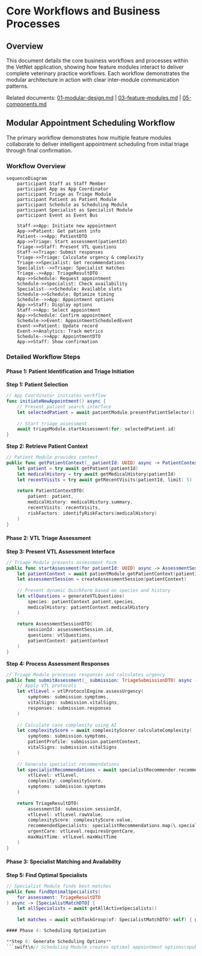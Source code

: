 # Core Workflows and Business Processes

## Overview

This document details the core business workflows and processes within the VetNet application, showing how feature modules interact to deliver complete veterinary practice workflows. Each workflow demonstrates the modular architecture in action with clear inter-module communication patterns.

Related documents: [01-modular-design.md](01-modular-design.md) | [03-feature-modules.md](03-feature-modules.md) | [05-components.md](05-components.md)

## Modular Appointment Scheduling Workflow

The primary workflow demonstrates how multiple feature modules collaborate to deliver intelligent appointment scheduling from initial triage through final confirmation.

### Workflow Overview

```mermaid
sequenceDiagram
    participant Staff as Staff Member
    participant App as App Coordinator
    participant Triage as Triage Module
    participant Patient as Patient Module
    participant Schedule as Scheduling Module
    participant Specialist as Specialist Module
    participant Event as Event Bus
    
    Staff->>App: Initiate new appointment
    App->>Patient: Get patient info
    Patient-->>App: PatientDTO
    App->>Triage: Start assessment(patientId)
    Triage->>Staff: Present VTL questions
    Staff->>Triage: Submit responses
    Triage->>Triage: Calculate urgency & complexity
    Triage->>Specialist: Get recommendations
    Specialist-->>Triage: Specialist matches
    Triage-->>App: TriageResultDTO
    App->>Schedule: Request appointment
    Schedule->>Specialist: Check availability
    Specialist-->>Schedule: Available slots
    Schedule->>Schedule: Optimize timing
    Schedule-->>App: Appointment options
    App->>Staff: Display options
    Staff->>App: Select appointment
    App->>Schedule: Confirm appointment
    Schedule->>Event: AppointmentScheduledEvent
    Event->>Patient: Update record
    Event->>Analytics: Track metrics
    Schedule-->>App: AppointmentDTO
    App->>Staff: Show confirmation
```

### Detailed Workflow Steps

#### Phase 1: Patient Identification and Triage Initiation

**Step 1: Patient Selection**
```swift
// App Coordinator initiates workflow
func initiateNewAppointment() async {
    // Present patient search interface
    let selectedPatient = await patientModule.presentPatientSelector()
    
    // Start triage assessment
    await triageModule.startAssessment(for: selectedPatient.id)
}
```

**Step 2: Retrieve Patient Context**
```swift
// Patient Module provides context
public func getPatientContext(_ patientId: UUID) async -> PatientContextDTO {
    let patient = try await getPatient(patientId)
    let medicalHistory = try await getMedicalHistory(patientId)
    let recentVisits = try await getRecentVisits(patientId, limit: 5)
    
    return PatientContextDTO(
        patient: patient,
        medicalHistory: medicalHistory.summary,
        recentVisits: recentVisits,
        riskFactors: identifyRiskFactors(medicalHistory)
    )
}
```

#### Phase 2: VTL Triage Assessment

**Step 3: Present VTL Assessment Interface**
```swift
// Triage Module presents assessment form
public func startAssessment(for patientId: UUID) async -> AssessmentSessionDTO {
    let patientContext = await patientModule.getPatientContext(patientId)
    let assessmentSession = createAssessmentSession(patientContext)
    
    // Present dynamic QuickForm based on species and history
    let vtlQuestions = generateVTLQuestions(
        species: patientContext.patient.species,
        medicalHistory: patientContext.medicalHistory
    )
    
    return AssessmentSessionDTO(
        sessionId: assessmentSession.id,
        questions: vtlQuestions,
        patientContext: patientContext
    )
}
```

**Step 4: Process Assessment Responses**
```swift
// Triage Module processes responses and calculates urgency
public func submitAssessment(_ submission: TriageSubmissionDTO) async -> TriageResultDTO {
    // Apply VTL protocols
    let vtlLevel = vtlProtocolEngine.assessUrgency(
        symptoms: submission.symptoms,
        vitalSigns: submission.vitalSigns,
        responses: submission.responses
    )
    
    // Calculate case complexity using AI
    let complexityScore = await complexityScorer.calculateComplexity(
        symptoms: submission.symptoms,
        patientProfile: submission.patientContext,
        vitalSigns: submission.vitalSigns
    )
    
    // Generate specialist recommendations
    let specialistRecommendations = await specialistRecommender.recommend(
        vtlLevel: vtlLevel,
        complexity: complexityScore,
        symptoms: submission.symptoms
    )
    
    return TriageResultDTO(
        assessmentId: submission.sessionId,
        vtlLevel: vtlLevel.rawValue,
        complexityScore: complexityScore.value,
        recommendedSpecialists: specialistRecommendations.map(\.specialistId),
        urgentCare: vtlLevel.requiresUrgentCare,
        maxWaitTime: vtlLevel.maxWaitTime
    )
}
```

#### Phase 3: Specialist Matching and Availability

**Step 5: Find Optimal Specialists**
```swift
// Specialist Module finds best matches
public func findOptimalSpecialists(
    for assessment: TriageResultDTO
) async -> [SpecialistMatchDTO] {
    let allSpecialists = await getAllActiveSpecialists()
    
    let matches = await withTaskGroup(of: SpecialistMatchDTO?.self) { group in\n        for specialist in allSpecialists {\n            group.addTask {\n                await self.evaluateSpecialistMatch(specialist, assessment: assessment)\n            }\n        }\n        \n        var results: [SpecialistMatchDTO] = []\n        for await match in group {\n            if let match = match {\n                results.append(match)\n            }\n        }\n        return results.sorted { $0.matchScore > $1.matchScore }\n    }\n    \n    return Array(matches.prefix(5)) // Top 5 matches\n}\n\nprivate func evaluateSpecialistMatch(\n    _ specialist: Specialist,\n    assessment: TriageResultDTO\n) async -> SpecialistMatchDTO? {\n    // Check expertise alignment\n    let expertiseScore = calculateExpertiseMatch(specialist, assessment)\n    guard expertiseScore > 0.6 else { return nil }\n    \n    // Check availability\n    let availability = await getSpecialistAvailability(specialist.id)\n    guard !availability.isEmpty else { return nil }\n    \n    // Check workload balance\n    let workloadScore = calculateWorkloadScore(specialist)\n    \n    let overallScore = (expertiseScore * 0.5) + (workloadScore * 0.3) + (availability.count * 0.2)\n    \n    return SpecialistMatchDTO(\n        specialistId: specialist.id,\n        matchScore: overallScore,\n        expertiseAlignment: expertiseScore,\n        availableSlots: availability,\n        estimatedWaitTime: calculateEstimatedWaitTime(specialist)\n    )\n}\n```

#### Phase 4: Scheduling Optimization

**Step 6: Generate Scheduling Options**
```swift\n// Scheduling Module creates optimal appointment options\npublic func generateSchedulingOptions(\n    _ request: SchedulingRequestDTO\n) async -> SchedulingOptionsDTO {\n    let specialists = request.preferredSpecialists\n    let urgencyLevel = VTLUrgencyLevel(rawValue: request.vtlLevel)!\n    \n    let options = await withTaskGroup(of: AppointmentOption.self) { group in\n        for specialist in specialists {\n            group.addTask {\n                await self.createOptimalOption(\n                    specialist: specialist,\n                    urgency: urgencyLevel,\n                    duration: request.estimatedDuration\n                )\n            }\n        }\n        \n        var results: [AppointmentOption] = []\n        for await option in group {\n            results.append(option)\n        }\n        return results.sorted { $0.priority > $1.priority }\n    }\n    \n    return SchedulingOptionsDTO(\n        options: options,\n        recommendedOption: options.first,\n        alternativeSlots: generateAlternativeSlots(options)\n    )\n}\n\nprivate func createOptimalOption(\n    specialist: SpecialistMatchDTO,\n    urgency: VTLUrgencyLevel,\n    duration: TimeInterval\n) async -> AppointmentOption {\n    let availableSlots = specialist.availableSlots\n    let urgencyConstraint = urgency.maxWaitTime\n    \n    // Find slots that meet urgency requirements\n    let urgentSlots = availableSlots.filter { slot in\n        slot.start.timeIntervalSinceNow <= urgencyConstraint\n    }\n    \n    let optimalSlot = urgentSlots.first ?? availableSlots.first!\n    \n    return AppointmentOption(\n        specialist: specialist,\n        timeSlot: optimalSlot,\n        priority: calculatePriority(urgency, specialist.matchScore),\n        conflicts: await detectPotentialConflicts(optimalSlot),\n        estimatedDuration: duration\n    )\n}\n```\n\n#### Phase 5: Appointment Confirmation and Event Publishing\n\n**Step 7: Confirm Appointment**\n```swift\n// Scheduling Module confirms and persists appointment\npublic func confirmAppointment(\n    _ request: AppointmentConfirmationDTO\n) async throws -> AppointmentDTO {\n    // Create appointment entity\n    let appointment = Appointment(\n        scheduledDateTime: request.selectedSlot.start,\n        estimatedDuration: request.estimatedDuration,\n        type: request.appointmentType\n    )\n    appointment.patient = await getPatient(request.patientId)\n    appointment.specialist = await getSpecialist(request.specialistId)\n    appointment.triageAssessmentID = request.triageAssessmentId\n    \n    // Save with conflict detection\n    try await persistenceStore.save(appointment)\n    \n    // Publish domain event\n    let event = AppointmentScheduledEvent(\n        appointmentId: appointment.appointmentID,\n        patientId: request.patientId,\n        specialistId: request.specialistId,\n        scheduledTime: request.selectedSlot.start,\n        vtlLevel: VTLUrgencyLevel(rawValue: request.vtlLevel)!\n    )\n    await eventBus.publish(event)\n    \n    return appointment.toDTO()\n}\n```\n\n## Emergency Triage Fast-Track Workflow\n\nFor critical cases (VTL Red/Orange), a streamlined workflow bypasses standard scheduling optimization.\n\n### Emergency Workflow\n\n```mermaid\nsequenceDiagram\n    participant Staff as Emergency Staff\n    participant Triage as Triage Module\n    participant Schedule as Scheduling Module\n    participant Specialist as Specialist Module\n    participant Alert as Alert System\n    \n    Staff->>Triage: Emergency assessment\n    Triage->>Triage: Identify VTL Red/Orange\n    Triage->>Alert: Trigger emergency alert\n    Alert->>Specialist: Notify available specialists\n    Triage->>Schedule: Request immediate slot\n    Schedule->>Schedule: Override normal scheduling\n    Schedule->>Specialist: Get emergency availability\n    Specialist-->>Schedule: Immediate availability\n    Schedule-->>Triage: Emergency slot confirmed\n    Triage-->>Staff: Emergency appointment ready\n    Alert->>Staff: Specialist en route notification\n```\n\n### Emergency Logic\n\n```swift\n// Emergency fast-track for critical cases\npublic func handleEmergencyCase(_ assessment: TriageResultDTO) async {\n    guard assessment.vtlLevel <= 2 else { return } // Red or Orange only\n    \n    // Immediate specialist notification\n    let emergencySpecialists = await findEmergencySpecialists()\n    await notificationService.sendEmergencyAlert(\n        specialists: emergencySpecialists,\n        assessment: assessment\n    )\n    \n    // Override normal scheduling constraints\n    let emergencySlot = await schedulingModule.createEmergencySlot(\n        assessment: assessment,\n        specialists: emergencySpecialists\n    )\n    \n    // Auto-confirm emergency appointment\n    let appointment = try await schedulingModule.confirmEmergencyAppointment(\n        slot: emergencySlot,\n        assessment: assessment\n    )\n    \n    // Real-time updates to staff\n    await notificationService.notifyEmergencyTeam(appointment)\n}\n```\n\n## Patient Check-In and Update Workflow\n\nHandles patient arrival and real-time appointment updates.\n\n### Check-In Process\n\n```mermaid\nsequenceDiagram\n    participant Patient as Patient/Owner\n    participant Staff as Front Desk\n    participant Records as Patient Module\n    participant Schedule as Scheduling Module\n    participant Specialist as Specialist Module\n    participant Analytics as Analytics Module\n    \n    Patient->>Staff: Arrive for appointment\n    Staff->>Schedule: Check-in patient\n    Schedule->>Records: Update patient status\n    Records->>Records: Verify patient info\n    Records->>Staff: Show patient summary\n    Staff->>Schedule: Confirm check-in\n    Schedule->>Specialist: Notify of arrival\n    Schedule->>Analytics: Log arrival time\n    Specialist->>Staff: Ready for patient\n```\n\n## Appointment Completion and Follow-Up Workflow\n\nManages appointment completion, outcome recording, and follow-up scheduling.\n\n### Completion Workflow\n\n```mermaid\nsequenceDiagram\n    participant Specialist as Veterinary Specialist\n    participant Records as Patient Module\n    participant Schedule as Scheduling Module\n    participant Analytics as Analytics Module\n    participant Billing as External Billing\n    \n    Specialist->>Records: Add treatment notes\n    Records->>Records: Update medical history\n    Specialist->>Schedule: Mark appointment complete\n    Schedule->>Schedule: Record actual duration\n    Schedule->>Analytics: Send completion metrics\n    Schedule->>Billing: Trigger billing process\n    \n    alt Follow-up Required\n        Specialist->>Schedule: Schedule follow-up\n        Schedule->>Records: Link follow-up to treatment\n    end\n    \n    Analytics->>Analytics: Update specialist performance\n    Analytics->>Analytics: Update practice metrics\n```\n\n## Cross-Module Data Flow Patterns\n\n### Data Transformation Pipeline\n\n```mermaid\ngraph LR\n    subgraph \"Triage Module\"\n        TD[Triage Domain Model]\n        TU[Triage Use Case]\n        TDTO[TriageDTO]\n    end\n    \n    subgraph \"Patient Module\"\n        PD[Patient Domain Model]\n        PU[Patient Use Case]\n        PDTO[PatientDTO]\n    end\n    \n    subgraph \"Scheduling Module\"\n        SD[Schedule Domain Model]\n        SU[Schedule Use Case]\n        SDTO[ScheduleDTO]\n    end\n    \n    subgraph \"Infrastructure\"\n        DB[(SwiftData)]\n        EB{{Event Bus}}\n    end\n    \n    TU -->|Query| PDTO\n    PU -->|Return| PDTO\n    TU -->|Create| TDTO\n    TU -->|Request| SDTO\n    SU -->|Return| SDTO\n    \n    TD -.->|Map| TDTO\n    PD -.->|Map| PDTO\n    SD -.->|Map| SDTO\n    \n    SU -->|Persist| DB\n    SU -->|Publish| EB\n    EB -->|Notify| PU\n    \n    style TD fill:#FFE4B5\n    style PD fill:#E6E6FA\n    style SD fill:#ADD8E6\n```\n\n## Workflow Error Handling\n\n### Error Recovery Patterns\n\n```swift\n// Robust error handling in critical workflows\nfunc executeAppointmentWorkflow(\n    patientId: UUID\n) async -> Result<AppointmentDTO, WorkflowError> {\n    do {\n        // Step 1: Patient context (can fail)\n        let patientContext = try await patientModule.getPatientContext(patientId)\n        \n        // Step 2: Triage assessment (can fail)\n        let assessmentSession = try await triageModule.startAssessment(for: patientId)\n        \n        // Wait for user input...\n        let triageResult = try await triageModule.awaitAssessmentCompletion(assessmentSession.sessionId)\n        \n        // Step 3: Specialist matching (graceful degradation)\n        let specialists = await specialistModule.findOptimalSpecialists(for: triageResult)\n        guard !specialists.isEmpty else {\n            // Fallback: show all available specialists\n            let allSpecialists = await specialistModule.getAllAvailableSpecialists()\n            return await proceedWithSpecialists(allSpecialists, triageResult: triageResult)\n        }\n        \n        // Step 4: Scheduling (can fail with conflicts)\n        let appointment = try await schedulingModule.createOptimalAppointment(\n            triageResult: triageResult,\n            preferredSpecialists: specialists\n        )\n        \n        return .success(appointment)\n        \n    } catch WorkflowError.patientNotFound {\n        return .failure(.patientNotFound)\n    } catch WorkflowError.triageIncomplete {\n        return .failure(.triageIncomplete)\n    } catch WorkflowError.noAvailableSpecialists {\n        return .failure(.noAvailableSpecialists)\n    } catch WorkflowError.schedulingConflict(let conflicts) {\n        // Attempt automatic conflict resolution\n        let resolved = try await schedulingModule.resolveConflicts(conflicts)\n        return .success(resolved)\n    } catch {\n        return .failure(.unknownError(error))\n    }\n}\n```\n\n## Performance-Optimized Workflow Execution\n\n### Parallel Processing Patterns\n\n```swift\n// Optimize workflow performance with structured concurrency\nfunc executeParallelWorkflowSteps(\n    assessment: TriageResultDTO\n) async -> WorkflowResult {\n    async let specialists = specialistModule.findOptimalSpecialists(for: assessment)\n    async let patientHistory = patientModule.getDetailedHistory(assessment.patientId)\n    async let availableSlots = schedulingModule.getAvailableSlots(\n        urgency: assessment.vtlLevel,\n        duration: assessment.estimatedDuration\n    )\n    \n    // All tasks execute in parallel\n    let (specialistMatches, history, slots) = await (specialists, patientHistory, availableSlots)\n    \n    // Combine results for optimal scheduling\n    return WorkflowResult(\n        specialists: specialistMatches,\n        patientHistory: history,\n        availableSlots: slots,\n        recommendations: generateRecommendations(specialistMatches, history, slots)\n    )\n}\n```\n\n## Workflow Analytics and Monitoring\n\n### Workflow Performance Tracking\n\n```swift\n// Track workflow performance for optimization\nstruct WorkflowMetrics {\n    let startTime: Date\n    let completionTime: Date?\n    let steps: [WorkflowStep]\n    let errors: [WorkflowError]\n    \n    var totalDuration: TimeInterval? {\n        guard let completionTime = completionTime else { return nil }\n        return completionTime.timeIntervalSince(startTime)\n    }\n    \n    var bottlenecks: [WorkflowBottleneck] {\n        return steps.compactMap { step in\n            guard step.duration > step.expectedDuration * 1.5 else { return nil }\n            return WorkflowBottleneck(\n                step: step.name,\n                actualDuration: step.duration,\n                expectedDuration: step.expectedDuration\n            )\n        }\n    }\n}\n\n// Analytics module tracks workflow performance\nfunc trackWorkflowCompletion(_ metrics: WorkflowMetrics) async {\n    await analyticsModule.recordWorkflowMetrics(metrics)\n    \n    // Alert on performance degradation\n    if let totalDuration = metrics.totalDuration,\n       totalDuration > expectedWorkflowDuration * 1.3 {\n        await alertingService.sendPerformanceAlert(\n            workflow: \"appointment_scheduling\",\n            actualDuration: totalDuration,\n            expectedDuration: expectedWorkflowDuration\n        )\n    }\n}\n```\n\n## Related Documentation\n\n- **[03-feature-modules.md](03-feature-modules.md)**: Detailed module interfaces used in workflows\n- **[01-modular-design.md](01-modular-design.md)**: Inter-module communication patterns\n- **[05-components.md](05-components.md)**: Component implementations supporting workflows\n- **[08-security-performance.md](08-security-performance.md)**: Security considerations in workflow execution